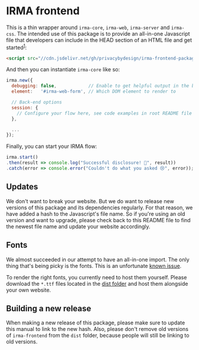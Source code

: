 # IRMA frontend

This is a thin wrapper around `irma-core`, `irma-web`, `irma-server` and
`irma-css`. The intended use of this package is to provide an all-in-one
Javascript file that developers can include in the HEAD section of an HTML file
and get started<sup>[1](#fonts)</sup>:

```html
<script src="//cdn.jsdelivr.net/gh/privacybydesign/irma-frontend-packages/irma-frontend/dist/irma.1a4c459df9c4e83674c5.js" type="text/javascript"></script>
```

And then you can instantiate `irma-core` like so:

```javascript
irma.new({
  debugging: false,            // Enable to get helpful output in the browser console
  element:   '#irma-web-form', // Which DOM element to render to

  // Back-end options
  session: {
    // Configure your flow here, see code examples in root README file
  },

  ...
});
```

Finally, you can start your IRMA flow:

```javascript
irma.start()
.then(result => console.log("Successful disclosure! 🎉", result))
.catch(error => console.error("Couldn't do what you asked 😢", error));
```

## Updates

We don't want to break your website. But we do want to release new versions of
this package and its dependencies regularly. For that reason, we have added a
hash to the Javascript's file name. So if you're using an old version and want
to upgrade, please check back to this README file to find the newest file name
and update your website accordingly.

## Fonts

We almost succeeded in our attempt to have an all-in-one import. The only thing
that's being picky is the fonts. This is an
unfortunate [known issue](https://github.com/privacybydesign/irma-frontend-packages/issues/24).

To render the right fonts, you currently need to host them yourself. Please
download the `*.ttf` files located in the
[dist folder](https://github.com/privacybydesign/irma-frontend-packages/tree/master/irma-frontend/dist)
and host them alongside your own website.

## Building a new release

When making a new release of this package, please make sure to update this
manual to link to the new hash. Also, please don't remove old versions of
`irma-frontend` from the `dist` folder, because people will still be linking to
old versions.

